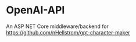 # OpenAI-API
An ASP NET Core middleware/backend for https://github.com/nHellstrom/gpt-character-maker
